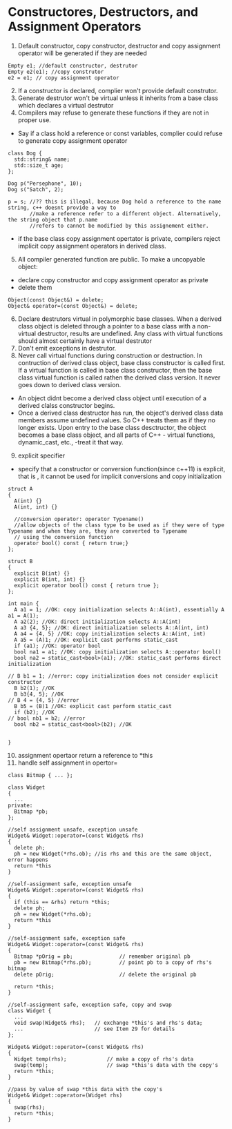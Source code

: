 # Constructores, Destructors, and Assignment Operators

1. Default constructor, copy constructor, destructor and copy assignment operator will be generated if they are needed
```
Empty e1; //default constructor, destrutor
Empty e2(e1); //copy construtor
e2 = e1; // copy assignment operator
```
2. If a constructor is declared, complier won't provide default construtor. 
3. Generate destrutor won't be virtual unless it inherits from a base class which declares a virtual destrutor
4. Compilers may refuse to generate these functions if they are not in proper use. 
- Say if a class hold a reference or const variables, complier could refuse to generate copy assignment operator
```
class Dog {
  std::string& name;
  std::size_t age;
};

Dog p("Persephone", 10);
Dog s("Satch", 2);

p = s; //?? this is illegal, because Dog hold a reference to the name string, c++ doesnt provide a way to 
       //make a reference refer to a different object. Alternatively, the string object that p.name 
       //refers to cannot be modified by this assignement either.
```
- if the base class copy assignment opertator is private, compilers reject implicit copy assignment operators in derived class.

5. All compiler generated function are public. To make a uncopyable object:
 - declare copy constructor and copy assignment operator as private
 - delete them
 ```
 Object(const Object&) = delete;
 Object& operator=(const Object&) = delete;
 ```
6. Declare destrutors virtual in polymorphic base classes. When a derived class object is deleted through a pointer to a base class with a non-virtual destructor, results are undefined. Any class with virtual functions should almost certainly have a virtual destrutor
7. Don't emit exceptions in destrutor.
8. Never call virtual functions during construction or destruction. In contruction of derived class object, base class constructor is called first. If a virtual function is called in base class constructor, then the base class virtual function is called rathen the derived class version. It never goes down to derived class version. 
- An object didnt become a derived class object until execution of a derived clalss constructor begins.
- Once a derived class destructor has run, the object's derived class data members assume undefined values. So C++ treats them as if they no longer exists. Upon entry to the base class desctructor, the object becomes a base class object, and all parts of C++ - virtual functions, dynamic_cast, etc., -treat it that way.
9. explicit specifier
- specify that a constructor or conversion function(since c++11) is explicit, that is , it cannot be used for implicit conversions and copy initialization
```
struct A
{
  A(int) {}
  A(int, int) {}
  
  //conversion operator: operator Typename()
  //allow objects of the class type to be used as if they were of type Typename and when they are, they are converted to Typename
  // using the conversion function
  operator bool() const { return true;}
};

struct B
{
  explicit B(int) {}
  explicit B(int, int) {}
  explicit operator bool() const { return true };
};

int main {
  A a1 = 1; //OK: copy initialization selects A::A(int), essentially A a1 = A(1);
  A a2(2); //OK: direct initialization selects A::A(int)
  A a3 {4, 5}; //OK: direct initialization selects A::A(int, int)
  A a4 = {4, 5} //OK: copy initialization selects A::A(int, int)
  A a5 = (A)1; //OK: explicit cast performs static_cast
  if (a1); //OK: operator bool
  bool na1 = a1; //OK: copy initialization selects A::operator bool()
  bool na2 = static_cast<bool>(a1); //OK: static_cast performs direct initialization

// B b1 = 1; //error: copy initialization does not consider explicit constructor
  B b2(1); //OK
  B b3{4, 5}; //OK
// B 4 = {4, 5} //error
  B b5 = (B)1 //OK: explicit cast perform static_cast
  if (b2); //OK
// bool nb1 = b2; //error
  bool nb2 = static_cast<bool>(b2); //OK


}
```
10. assignment opertaor return a reference to *this
11. handle self assignment in opertor=
```
class Bitmap { ... };

class Widget
{
  ...
private:
  Bitmap *pb;                                   
};

//self assignment unsafe, exception unsafe
Widget& Widget::operator=(const Widget& rhs)
{
  delete ph;
  ph = new Widget(*rhs.ob); //is rhs and this are the same object, error happens
  return *this
}

//self-assignment safe, exception unsafe
Widget& Widget::operator=(const Widget& rhs)
{
  if (this == &rhs) return *this;
  delete ph;
  ph = new Widget(*rhs.ob); 
  return *this
}

//self-assignment safe, exception safe
Widget& Widget::operator=(const Widget& rhs)
{
  Bitmap *pOrig = pb;               // remember original pb
  pb = new Bitmap(*rhs.pb);         // point pb to a copy of rhs's bitmap
  delete pOrig;                     // delete the original pb

  return *this;
}

//self-assignment safe, exception safe, copy and swap
class Widget {
  ...
  void swap(Widget& rhs);   // exchange *this's and rhs's data;
  ...                       // see Item 29 for details
};

Widget& Widget::operator=(const Widget& rhs)
{
  Widget temp(rhs);             // make a copy of rhs's data
  swap(temp);                   // swap *this's data with the copy's
  return *this;
}

//pass by value of swap *this data with the copy's
Widget& Widget::operator=(Widget rhs)
{
  swap(rhs);
  return *this;
}
```
